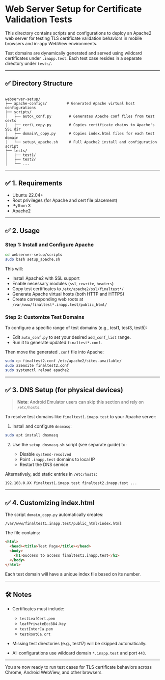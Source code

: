 # Web Server Setup for Certificate Validation Tests

This directory contains scripts and configurations to deploy an Apache2 web server for testing TLS certificate validation behaviors in mobile browsers and in-app WebView environments.

Test domains are dynamically generated and served using wildcard certificates under `.inapp.test`. Each test case resides in a separate directory under `tests/`.

---

## ✅ Directory Structure

```

webserver-setup/
├── apache-configs/         # Generated Apache virtual host configurations
├── scripts/
│   ├── auto\_conf.py        # Generates Apache conf files from test certs
│   ├── cert\_copy.py        # Copies certificate chains to Apache's SSL dir
│   ├── domain\_copy.py      # Copies index.html files for each test domain
│   └── setup\_apache.sh     # Full Apache2 install and configuration script
├── tests/
│   ├── test1/
│   ├── test2/
│   └── ...

````

---

## ✅ 1. Requirements

- Ubuntu 22.04+
- Root privileges (for Apache and cert file placement)
- Python 3
- Apache2

---

## ✅ 2. Usage

### Step 1: Install and Configure Apache

```bash
cd webserver-setup/scripts
sudo bash setup_apache.sh
````

This will:

* Install Apache2 with SSL support
* Enable necessary modules (`ssl`, `rewrite`, `headers`)
* Copy test certificates to `/etc/apache2/ssl/finaltest*/`
* Generate Apache virtual hosts (both HTTP and HTTPS)
* Create corresponding web roots at `/var/www/finaltest*.inapp.test/public_html/`

### Step 2: Customize Test Domains

To configure a specific range of test domains (e.g., test1, test3, test5):

* Edit `auto_conf.py` to set your desired `add_conf_list` range.
* Run it to generate updated `finaltest*.conf`.

Then move the generated `.conf` file into Apache:

```bash
sudo cp finaltest2.conf /etc/apache2/sites-available/
sudo a2ensite finaltest2.conf
sudo systemctl reload apache2
```

---

## ✅ 3. DNS Setup (for physical devices)

> **Note**: Android Emulator users can skip this section and rely on `/etc/hosts`.

To resolve test domains like `finaltest1.inapp.test` to your Apache server:

1. Install and configure `dnsmasq`:

```bash
sudo apt install dnsmasq
```

2. Use the `setup_dnsmasq.sh` script (see separate guide) to:

   * Disable `systemd-resolved`
   * Point `.inapp.test` domains to local IP
   * Restart the DNS service

Alternatively, add static entries in `/etc/hosts`:

```bash
192.168.0.XX finaltest1.inapp.test finaltest2.inapp.test ...
```

---

## ✅ 4. Customizing index.html

The script `domain_copy.py` automatically creates:

```
/var/www/finaltest1.inapp.test/public_html/index.html
```

The file contains:

```html
<html>
  <head><title>Test Page</title></head>
  <body>
    <h1>Success to access finaltest1.inapp.test</h1>
  </body>
</html>
```

Each test domain will have a unique index file based on its number.

---

## 🛠️ Notes

* Certificates must include:

  * `testLeafCert.pem`
  * `leafPrivateEcc384.key`
  * `testInterCa.pem`
  * `testRootCa.crt`

* Missing test directories (e.g., test17) will be skipped automatically.

* All configurations use wildcard domain `*.inapp.test` and port `443`.

---

You are now ready to run test cases for TLS certificate behaviors across Chrome, Android WebView, and other browsers.

